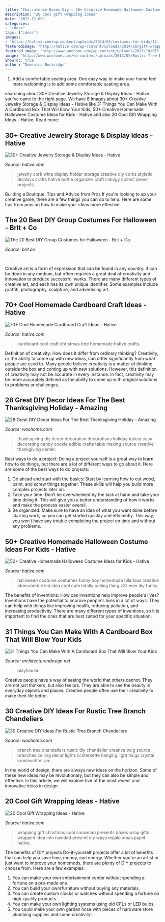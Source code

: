 ```yaml
---
title: "Charcuterie Boxes Diy ~ 50+ Creative Homemade Halloween Costume Ideas For Kids"
description: "20 cool gift wrapping ideas"
date: "2022-12-09"
categories:
- "ideas"
tags: ["ideas"]
images:
- "https://hative.com/wp-content/uploads/2014/03/costumes-for-kids/12-funny-boy-costume-idea.jpg"
featuredImage: "http://hative.com/wp-content/uploads/2014/10/gift-wrapping-ideas/7-cool-gift-wrapping-ideas.jpg"
featured_image: "http://www.woohome.com/wp-content/uploads/2013/10/DIY-decoration-for-Thanksgiving-8.jpg"
image: "http://www.woohome.com/wp-content/uploads/2013/09/Rustic-Tree-Branch-Chandeliers-10.jpg"
ShowToc: true
author: "Domenica Buckridge"
---
```



1. Add a comfortable seating area: One easy way to make your home feel more welcoming is to add some comfortable seating area.

	

		
searching about 30+ Creative Jewelry Storage &amp; Display Ideas - Hative you've came to the right page. We have 8 Images about 30+ Creative Jewelry Storage &amp; Display Ideas - Hative like 31 Things You Can Make With A Cardboard Box That Will Blow Your Kids, 50+ Creative Homemade Halloween Costume Ideas for Kids - Hative and also 20 Cool Gift Wrapping Ideas - Hative. Read more:
		
    
## 30+ Creative Jewelry Storage &amp; Display Ideas - Hative

<img loading=lazy src="https://hative.com/wp-content/uploads/2015/01/jewelry-storage-display-ideas/4-wine-cork-jewelry-holder.jpg" onerror="this.onerror=null;this.src='https://tse3.mm.bing.net/th?id=OIP.FwVNXz2MrSzob-lrHpXaiQHaKW&amp;pid=15.1';" alt="30+ Creative Jewelry Storage &amp; Display Ideas - Hative">

_Source: hative.com_

>jewelry cork wine display holder storage creative diy corks styletic displays crafts hative bottle organizer craft indulgy collect clever projects. 

	

Building a Boutique: Tips and Advice from Pros
If you're looking to up your creative game, there are a few things you can do to help. Here are some tips from pros on how to make your ideas more effective.

    
## The 20 Best DIY Group Costumes For Halloween - Brit + Co

<img loading=lazy src="https://www.brit.co/media-library/eyJhbGciOiJIUzI1NiIsInR5cCI6IkpXVCJ9.eyJpbWFnZSI6Imh0dHBzOi8vYXNzZXRzLnJibC5tcy8yMTAzNTI4MS9vcmlnaW4uanBnIiwiZXhwaXJlc19hdCI6MTYzMTczNTY5Nn0.F3VKNQOhID47SL0LvwC9dCvUXWw3WaGHD09ARMknSEo/image.jpg?width=1500&amp;coordinates=132%2C0%2C132%2C0&amp;height=2000" onerror="this.onerror=null;this.src='https://tse4.mm.bing.net/th?id=OIP.6TDpClID0Vzk11WJrVPXxgHaJ4&amp;pid=15.1';" alt="The 20 Best DIY Group Costumes for Halloween - Brit + Co">

_Source: brit.co_

>. 

	

Creative art is a form of expression that can be found in any country. It can be done in any medium, but often requires a great deal of creativity and innovation to produce successful works. There are many different types of creative art, and each has its own unique identifier. Some examples include graffiti, photography, sculpture, and advertising art.

    
## 70+ Cool Homemade Cardboard Craft Ideas - Hative

<img loading=lazy src="https://hative.com/wp-content/uploads/2014/04/cardboard-crafts/10-cardboard-christmas-tree.jpg" onerror="this.onerror=null;this.src='https://tse3.mm.bing.net/th?id=OIP.n28n2uZrs9RA6ittqlK-wwHaJ8&amp;pid=15.1';" alt="70+ Cool Homemade Cardboard Craft Ideas - Hative">

_Source: hative.com_

>cardboard cool craft christmas tree homemade hative crafts. 

	

Definition of creativity: How does it differ from ordinary thinking?
Creativity, or the ability to come up with new ideas, can differ significantly from what people are used to. Many people believe creativity is a matter of thinking outside the box and coming up with new solutions. However, this definition of creativity may not be accurate in every instance. In fact, creativity may be more accurately defined as the ability to come up with original solutions to problems or challenges.

    
## 28 Great DIY Decor Ideas For The Best Thanksgiving Holiday - Amazing

<img loading=lazy src="http://www.woohome.com/wp-content/uploads/2013/10/DIY-decoration-for-Thanksgiving-8.jpg" onerror="this.onerror=null;this.src='https://tse1.mm.bing.net/th?id=OIP.B6CcKJ04_LGgRyDybnMAcQHaFS&amp;pid=15.1';" alt="28 Great DIY Decor Ideas For The Best Thanksgiving Holiday - Amazing">

_Source: woohome.com_

>thanksgiving diy decor decoration decorations holiday turkey easy decorating candy cookie edible crafts table making source creative thankgiving center. 

	

Best ways to do a project:
Doing a project yourself is a great way to learn how to do things, but there are a lot of different ways to go about it. Here are some of the best ways to do projects: 
1. Go ahead and start with the basics: Start by learning how to cut wood, paint, and screw things together. These skills will help you build more complex projects later on. 
2. Take your time: Don’t be overwhelmed by the task at hand and take your time doing it. This will give you a better understanding of how it works and make the process easier overall. 
3. Be organized: Make sure to have an idea of what you want done before starting work, so you can get started quickly and efficiently. This way, you won’t have any trouble completing the project on time and without any problems.

    
## 50+ Creative Homemade Halloween Costume Ideas For Kids - Hative

<img loading=lazy src="https://hative.com/wp-content/uploads/2014/03/costumes-for-kids/12-funny-boy-costume-idea.jpg" onerror="this.onerror=null;this.src='https://tse4.mm.bing.net/th?id=OIP.7Mct-EENO0S_vC3VxdPgXgHaH-&amp;pid=15.1';" alt="50+ Creative Homemade Halloween Costume Ideas for Kids - Hative">

_Source: hative.com_

>halloween costume costumes funny boy homemade hilarious creative abercrombie kid idea cool cute totally nailing thing z31 ever diy funky. 

	

The benefits of inventions: How can inventions help improve people's lives?
Inventions have the potential to improve people's lives in a lot of ways. They can help with things like improving health, reducing pollution, and increasing productivity. There are many different types of inventions, so it is important to find the ones that are best suited for your specific situation.

    
## 31 Things You Can Make With A Cardboard Box That Will Blow Your Kids

<img loading=lazy src="https://cdn.architecturendesign.net/wp-content/uploads/2014/10/9.jpg" onerror="this.onerror=null;this.src='https://tse3.mm.bing.net/th?id=OIP.Ut6pFT_DiwwNxHpljcgnCwHaJ4&amp;pid=15.1';" alt="31 Things You Can Make With A Cardboard Box That Will Blow Your Kids">

_Source: architecturendesign.net_

>playhouse. 

	

Creative people have a way of seeing the world that others cannot. They are not just thinkers, but also feelors. They are able to see the beauty in everyday objects and places. Creative people often use their creativity to make their life better.

    
## 30 Creative DIY Ideas For Rustic Tree Branch Chandeliers

<img loading=lazy src="http://www.woohome.com/wp-content/uploads/2013/09/Rustic-Tree-Branch-Chandeliers-10.jpg" onerror="this.onerror=null;this.src='https://tse2.mm.bing.net/th?id=OIP.rh9_gJXNjCzsbMfYZW1LtQHaLI&amp;pid=15.1';" alt="30 Creative DIY Ideas For Rustic Tree Branch Chandeliers">

_Source: woohome.com_

>branch tree chandeliers rustic diy chandelier creative twig source branches ceiling decor lights lichterkette hanging light twigs crystal kronleuchter am. 

	

In the world of design, there are always new ideas on the horizon. Some of these new ideas may be revolutionary, but they can also be simple and effective. In this article, we will explore five of the most recent and innovative ideas in design.

    
## 20 Cool Gift Wrapping Ideas - Hative

<img loading=lazy src="http://hative.com/wp-content/uploads/2014/10/gift-wrapping-ideas/7-cool-gift-wrapping-ideas.jpg" onerror="this.onerror=null;this.src='https://tse2.mm.bing.net/th?id=OIP.FCGR5qcVwaA-UGUQzGBzGgHaM2&amp;pid=15.1';" alt="20 Cool Gift Wrapping Ideas - Hative">

_Source: hative.com_

>wrapping gift christmas cool snowman presents boxes wrap gifts wrapped idea into navidad present diy ways regalo xmas papel hative. 

	

The benefits of DIY projects
Do-it-yourself projects offer a lot of benefits that can help you save time, money, and energy. Whether you're an artist or just want to improve your homemods, there are plenty of DIY projects to choose from. Here are a few examples: 
1. You can make your own entertainment center without spending a fortune on a pre-made one. 
2. You can build your ownrfurniture without buying any materials. 
3. You can create custom clocks or watches without spending a fortune on high-quality products. 
4. You can make your own lighting systems using old CFLs or LED bulbs. 
5. You could make your own garden hose with pieces of hardware store plumbing supplies and some creativity!

